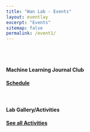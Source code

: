 ```yaml
---
title: "Wan Lab - Events"
layout: eventlay
excerpt: "Events"
sitemap: false
permalink: /event1/
---
```

<br>
<br>
<div class="container-fluid">
  <div class="row">
    <div id="eventid" class="col-sm-6" >
      <div class="well">
	<h4>Machine Learning Journal Club</h4>
	<h4><a href="{{ site.url }}{{ site.baseurl }}/event">Schedule</a></h4>
      </div>
    </div>
    <br>
    <div id="activityid" class="col-sm-6" >
      <div class="well">
	<h4>Lab Gallery/Activities</h4>
	<h4><a href="{{ site.url }}{{ site.baseurl }}/activity">See all Activities</a></h4>
      </div>
    </div>
  </div>
</div>
